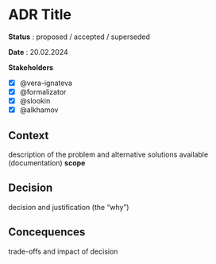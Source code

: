 # ADR Title

**Status** : proposed / accepted / superseded

**Date** : 20.02.2024

**Stakeholders**

- [x] @vera-ignateva
- [x] @formalizator
- [x] @slookin
- [x] @alkhamov

## Context

description of the problem and alternative solutions available (documentation)
**scope**

## Decision

decision and justification (the “why”)

## Concequences
trade-offs and impact of decision